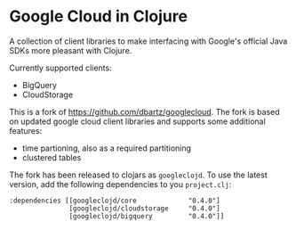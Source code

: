 # Google Cloud in Clojure

A collection of client libraries to make interfacing with Google's official Java SDKs more pleasant with Clojure.

Currently supported clients:

* BigQuery
* CloudStorage

This is a fork of https://github.com/dbartz/googlecloud. The fork is based on updated google cloud client libraries and supports some additional features:
* time partioning, also as a required partitioning
* clustered tables

The fork has been released to clojars as `googleclojd`. To use the latest version, add the following dependencies to you `project.clj`:

    :dependencies [[googleclojd/core             "0.4.0"]
                   [googleclojd/cloudstorage     "0.4.0"]
                   [googleclojd/bigquery         "0.4.0"]]
